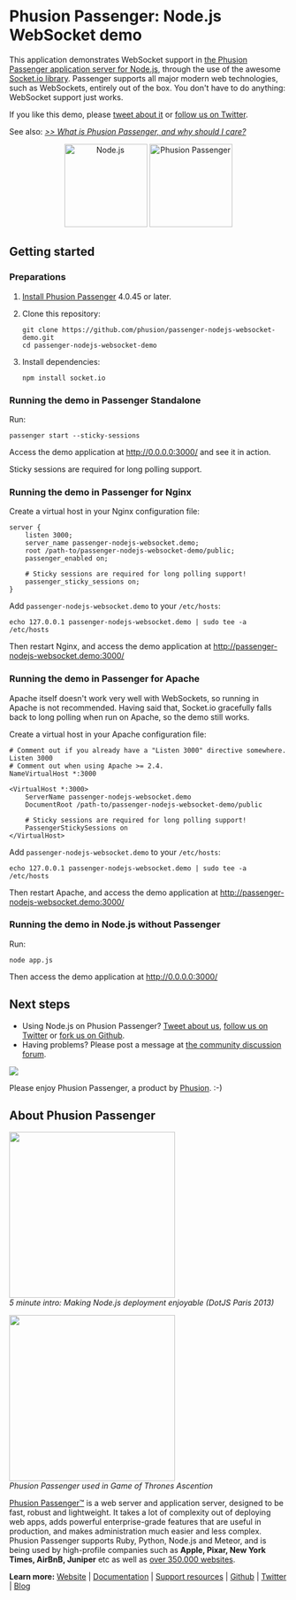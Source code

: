 # Phusion Passenger: Node.js WebSocket demo

This application demonstrates WebSocket support in [the Phusion Passenger application server for Node.js](https://www.phusionpassenger.com/), through the use of the awesome [Socket.io library](http://socket.io/). Passenger supports all major modern web technologies, such as WebSockets, entirely out of the box. You don't have to do anything: WebSocket support just works.

If you like this demo, please [tweet about it](https://twitter.com/share) or [follow us on Twitter](https://twitter.com/phusion_nl).

See also: [_>> What is Phusion Passenger, and why should I care?_](#about)

<center><img src="http://blog.phusion.nl/wp-content/uploads/2013/10/nodelogo.png" height="150" alt="Node.js"> <img src="http://blog.phusion.nl/wp-content/uploads/2012/07/Passenger_chair_256x256.jpg" width="150" height="150" alt="Phusion Passenger"></center>

## Getting started

### Preparations

 1. [Install Phusion Passenger](https://www.phusionpassenger.com/) 4.0.45 or later.
 2. Clone this repository:

        git clone https://github.com/phusion/passenger-nodejs-websocket-demo.git
        cd passenger-nodejs-websocket-demo

 3. Install dependencies:

        npm install socket.io

### Running the demo in Passenger Standalone

Run:

    passenger start --sticky-sessions

Access the demo application at http://0.0.0.0:3000/ and see it in action.

Sticky sessions are required for long polling support.

### Running the demo in Passenger for Nginx

Create a virtual host in your Nginx configuration file:

    server {
        listen 3000;
        server_name passenger-nodejs-websocket.demo;
        root /path-to/passenger-nodejs-websocket-demo/public;
        passenger_enabled on;

        # Sticky sessions are required for long polling support!
        passenger_sticky_sessions on;
    }

Add `passenger-nodejs-websocket.demo` to your `/etc/hosts`:

    echo 127.0.0.1 passenger-nodejs-websocket.demo | sudo tee -a /etc/hosts

Then restart Nginx, and access the demo application at http://passenger-nodejs-websocket.demo:3000/

### Running the demo in Passenger for Apache

Apache itself doesn't work very well with WebSockets, so running in Apache is not recommended. Having said that, Socket.io gracefully falls back to long polling when run on Apache, so the demo still works.

Create a virtual host in your Apache configuration file:

    # Comment out if you already have a "Listen 3000" directive somewhere.
    Listen 3000
    # Comment out when using Apache >= 2.4.
    NameVirtualHost *:3000

    <VirtualHost *:3000>
        ServerName passenger-nodejs-websocket.demo
        DocumentRoot /path-to/passenger-nodejs-websocket-demo/public

        # Sticky sessions are required for long polling support!
        PassengerStickySessions on
    </VirtualHost>

Add `passenger-nodejs-websocket.demo` to your `/etc/hosts`:

    echo 127.0.0.1 passenger-nodejs-websocket.demo | sudo tee -a /etc/hosts

Then restart Apache, and access the demo application at http://passenger-nodejs-websocket.demo:3000/

### Running the demo in Node.js without Passenger

Run:

    node app.js

Then access the demo application at http://0.0.0.0:3000/

## Next steps

 * Using Node.js on Phusion Passenger? [Tweet about us](https://twitter.com/share), [follow us on Twitter](https://twitter.com/phusion_nl) or [fork us on Github](https://github.com/phusion/passenger).
 * Having problems? Please post a message at [the community discussion forum](https://groups.google.com/d/forum/phusion-passenger).

[<img src="http://www.phusion.nl/assets/logo.png">](http://www.phusion.nl/)

Please enjoy Phusion Passenger, a product by [Phusion](http://www.phusion.nl/). :-)

<a name="about"></a>
## About Phusion Passenger

<a href="http://vimeo.com/phusionnl/review/84945384/73fe7432ee"><img src="http://blog.phusion.nl/wp-content/uploads/2014/01/dotjstalk.jpg" height="300"></a><br><em>5 minute intro: Making Node.js deployment enjoyable (DotJS Paris 2013)</em>

<a href="http://vimeo.com/phusionnl/review/80475623/c16e940d1f"><img src="http://blog.phusion.nl/wp-content/uploads/2014/01/gameofthrones.jpg" height="300"></a><br><em>Phusion Passenger used in Game of Thrones Ascention</em>

[Phusion Passenger™](https://www.phusionpassenger.com/) is a web server and application server, designed to be fast, robust and lightweight. It takes a lot of complexity out of deploying web apps, adds powerful enterprise-grade features that are useful in production, and makes administration much easier and less complex. Phusion Passenger supports Ruby, Python, Node.js and Meteor, and is being used by high-profile companies such as **Apple, Pixar, New York Times, AirBnB, Juniper** etc as well as [over 350.000 websites](http://trends.builtwith.com/Web-Server/Phusion-Passenger).

**Learn more:** [Website](https://www.phusionpassenger.com/) | [Documentation](https://www.phusionpassenger.com/documentation_and_support) | [Support resources](https://www.phusionpassenger.com/documentation_and_support) | [Github](https://github.com/phusion/passenger) | [Twitter](https://twitter.com/phusion_nl) | [Blog](http://blog.phusion.nl/)